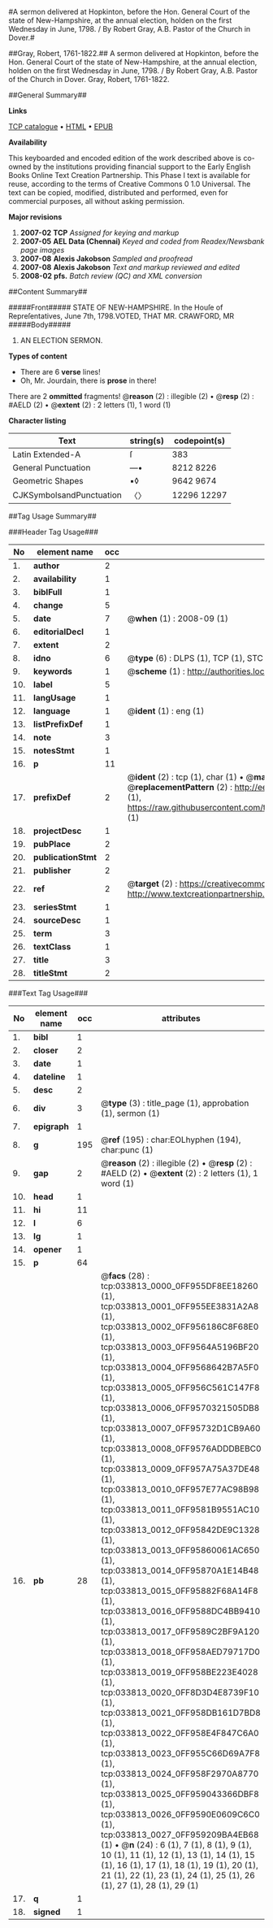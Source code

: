 #A sermon delivered at Hopkinton, before the Hon. General Court of the state of New-Hampshire, at the annual election, holden on the first Wednesday in June, 1798. / By Robert Gray, A.B. Pastor of the Church in Dover.#

##Gray, Robert, 1761-1822.##
A sermon delivered at Hopkinton, before the Hon. General Court of the state of New-Hampshire, at the annual election, holden on the first Wednesday in June, 1798. / By Robert Gray, A.B. Pastor of the Church in Dover.
Gray, Robert, 1761-1822.

##General Summary##

**Links**

[TCP catalogue](http://www.ota.ox.ac.uk/tcp/)  • 
[HTML](http://tei.it.ox.ac.uk/tcp/Texts-HTML/free/N25/N25478.html)  • 
[EPUB](http://tei.it.ox.ac.uk/tcp/Texts-EPUB/free/N25/N25478.epub)

**Availability**

This keyboarded and encoded edition of the
	       work described above is co-owned by the institutions
	       providing financial support to the Early English Books
	       Online Text Creation Partnership. This Phase I text is
	       available for reuse, according to the terms of Creative
	       Commons 0 1.0 Universal. The text can be copied,
	       modified, distributed and performed, even for
	       commercial purposes, all without asking permission.

**Major revisions**

1. __2007-02__ __TCP__ *Assigned for keying and markup*
1. __2007-05__ __AEL Data (Chennai)__ *Keyed and coded from Readex/Newsbank page images*
1. __2007-08__ __Alexis Jakobson__ *Sampled and proofread*
1. __2007-08__ __Alexis Jakobson__ *Text and markup reviewed and edited*
1. __2008-02__ __pfs.__ *Batch review (QC) and XML conversion*

##Content Summary##

#####Front#####
STATE OF NEW-HAMPSHIRE.
In the Houſe of Repreſentatives, June 7th, 1798.VOTED, THAT MR. CRAWFORD, MR
#####Body#####

1. AN ELECTION SERMON.

**Types of content**

  * There are 6 **verse** lines!
  * Oh, Mr. Jourdain, there is **prose** in there!

There are 2 **ommitted** fragments! 
 @__reason__ (2) : illegible (2)  •  @__resp__ (2) : #AELD (2)  •  @__extent__ (2) : 2 letters (1), 1 word (1)

**Character listing**


|Text|string(s)|codepoint(s)|
|---|---|---|
|Latin Extended-A|ſ|383|
|General Punctuation|—•|8212 8226|
|Geometric Shapes|▪◊|9642 9674|
|CJKSymbolsandPunctuation|〈〉|12296 12297|

##Tag Usage Summary##

###Header Tag Usage###

|No|element name|occ|attributes|
|---|---|---|---|
|1.|__author__|2||
|2.|__availability__|1||
|3.|__biblFull__|1||
|4.|__change__|5||
|5.|__date__|7| @__when__ (1) : 2008-09 (1)|
|6.|__editorialDecl__|1||
|7.|__extent__|2||
|8.|__idno__|6| @__type__ (6) : DLPS (1), TCP (1), STC (1), NOTIS (1), IMAGE-SET (1), EVANS-CITATION (1)|
|9.|__keywords__|1| @__scheme__ (1) : http://authorities.loc.gov/ (1)|
|10.|__label__|5||
|11.|__langUsage__|1||
|12.|__language__|1| @__ident__ (1) : eng (1)|
|13.|__listPrefixDef__|1||
|14.|__note__|3||
|15.|__notesStmt__|1||
|16.|__p__|11||
|17.|__prefixDef__|2| @__ident__ (2) : tcp (1), char (1)  •  @__matchPattern__ (2) : ([0-9\-]+):([0-9IVX]+) (1), (.+) (1)  •  @__replacementPattern__ (2) : http://eebo.chadwyck.com/downloadtiff?vid=$1&page=$2 (1), https://raw.githubusercontent.com/textcreationpartnership/Texts/master/tcpchars.xml#$1 (1)|
|18.|__projectDesc__|1||
|19.|__pubPlace__|2||
|20.|__publicationStmt__|2||
|21.|__publisher__|2||
|22.|__ref__|2| @__target__ (2) : https://creativecommons.org/publicdomain/zero/1.0/ (1), http://www.textcreationpartnership.org/docs/. (1)|
|23.|__seriesStmt__|1||
|24.|__sourceDesc__|1||
|25.|__term__|3||
|26.|__textClass__|1||
|27.|__title__|3||
|28.|__titleStmt__|2||


###Text Tag Usage###

|No|element name|occ|attributes|
|---|---|---|---|
|1.|__bibl__|1||
|2.|__closer__|2||
|3.|__date__|1||
|4.|__dateline__|1||
|5.|__desc__|2||
|6.|__div__|3| @__type__ (3) : title_page (1), approbation (1), sermon (1)|
|7.|__epigraph__|1||
|8.|__g__|195| @__ref__ (195) : char:EOLhyphen (194), char:punc (1)|
|9.|__gap__|2| @__reason__ (2) : illegible (2)  •  @__resp__ (2) : #AELD (2)  •  @__extent__ (2) : 2 letters (1), 1 word (1)|
|10.|__head__|1||
|11.|__hi__|11||
|12.|__l__|6||
|13.|__lg__|1||
|14.|__opener__|1||
|15.|__p__|64||
|16.|__pb__|28| @__facs__ (28) : tcp:033813_0000_0FF955DF8EE18260 (1), tcp:033813_0001_0FF955EE3831A2A8 (1), tcp:033813_0002_0FF956186C8F68E0 (1), tcp:033813_0003_0FF9564A5196BF20 (1), tcp:033813_0004_0FF9568642B7A5F0 (1), tcp:033813_0005_0FF956C561C147F8 (1), tcp:033813_0006_0FF9570321505DB8 (1), tcp:033813_0007_0FF95732D1CB9A60 (1), tcp:033813_0008_0FF9576ADDDBEBC0 (1), tcp:033813_0009_0FF957A75A37DE48 (1), tcp:033813_0010_0FF957E77AC98B98 (1), tcp:033813_0011_0FF9581B9551AC10 (1), tcp:033813_0012_0FF95842DE9C1328 (1), tcp:033813_0013_0FF95860061AC650 (1), tcp:033813_0014_0FF95870A1E14B48 (1), tcp:033813_0015_0FF95882F68A14F8 (1), tcp:033813_0016_0FF9588DC4BB9410 (1), tcp:033813_0017_0FF9589C2BF9A120 (1), tcp:033813_0018_0FF958AED79717D0 (1), tcp:033813_0019_0FF958BE223E4028 (1), tcp:033813_0020_0FF8D3D4E8739F10 (1), tcp:033813_0021_0FF958DB161D7BD8 (1), tcp:033813_0022_0FF958E4F847C6A0 (1), tcp:033813_0023_0FF955C66D69A7F8 (1), tcp:033813_0024_0FF958F2970A8770 (1), tcp:033813_0025_0FF959043366DBF8 (1), tcp:033813_0026_0FF9590E0609C6C0 (1), tcp:033813_0027_0FF959209BA4EB68 (1)  •  @__n__ (24) : 6 (1), 7 (1), 8 (1), 9 (1), 10 (1), 11 (1), 12 (1), 13 (1), 14 (1), 15 (1), 16 (1), 17 (1), 18 (1), 19 (1), 20 (1), 21 (1), 22 (1), 23 (1), 24 (1), 25 (1), 26 (1), 27 (1), 28 (1), 29 (1)|
|17.|__q__|1||
|18.|__signed__|1||
